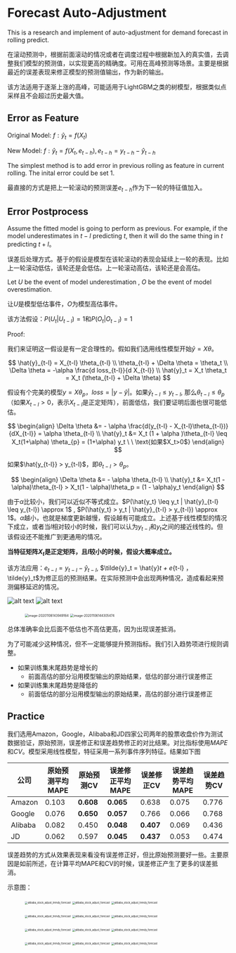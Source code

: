 # Forecast Auto-Adjustment 

This is a research and implement of auto-adjustment for demand forecast in rolling predict. 

在滚动预测中，根据前面滚动的情况或者在调度过程中根据新加入的真实值，去调整我们模型的预测值，以实现更高的精确度。可用在高峰预测等场景。主要是根据最近的误差表现来修正模型的预测值输出，作为新的输出。

该方法适用于逐渐上涨的高峰，可能适用于LightGBM之类的树模型，根据类似点采样且不会超过历史最大值。

## Error as Feature

Original Model: $f: \hat{y}_t = f(X_t)$

New Model: $f: \hat{y}_t = f(X_t, e_{t-h}), e_{t-h} = y_{t-h} - \hat{y}_{t-h}$

The simplest method is to add error in previous rolling as feature in current rolling. The inital error could be set 1. 

最直接的方式是把上一轮滚动的预测误差$e_{t-h}$作为下一轮的特征值加入。

## Error Postprocess

Assume the fitted model is going to perform as previous. For example, if the model underestimates in $t-l$ predicting $t$, then it will do the same thing in $t$ predicting $t+l$。

误差后处理方式。基于的假设是模型在该轮滚动的表现会延续上一轮的表现。比如上一轮滚动低估，该轮还是会低估。上一轮滚动高估，该轮还是会高估。

Let $U$ be the event of model underestimation , $O$ be the event of model overestimation.

让$U$是模型低估事件，$O$为模型高估事件。

该方法假设：$P(U_t | U_{t-l}) = 1$和$P(O_t|O_{t-l}) = 1$

Proof:

我们来证明这一假设是有一定合理性的。假如我们选用线性模型开始$\hat{y} = X\theta$。


$$
\hat{y}_{t-l} = X_{t-l} \theta_{t-l} \\
\theta_{t-l} + \Delta \theta = \theta_t \\
\Delta \theta = -\alpha \frac{d loss_{t-l}}{d X_{t-l}} \\
\hat{y}_t = X_t \theta_t = X_t (\theta_{t-l} + \Delta \theta)
$$

假设有个完美的模型$y = X\theta_p$，$loss = |y - \hat{y}|$。如果$\hat{y}_{t-l} \leq y_{t-l}$, 那么$\theta_{t-l} \leq \theta_p$ （如果$X_{t-l} > 0$，表示$X_{t-l}$是正定矩阵），前面低估，我们要证明后面也很可能低估。

$$
\begin{align}
\Delta \theta &= - \alpha \frac{d(y_{t-l} - X_{t-l}\theta_{t-l})}{dX_{t-l}} = \alpha \theta_{t-l} \\
\hat{y}_t &= X_t (1 + \alpha )\theta_{t-l} \leq X_t(1+\alpha) \theta_{p} = (1+\alpha) y_t
\ \ \text{如果$X_t>0$}
\end{align} 
$$


如果$\hat{y_{t-l}} > y_{t-l}$，即$\theta_{t-l} > \theta_p$。


$$
\begin{align}
\Delta \theta &= - \alpha \theta_{t-l} \\
\hat{y}_t &= X_t(1 - \alpha)\theta_{t-l} > X_t(1 - \alpha)\theta_p = (1 - \alpha)y_t 
\end{align}
$$

由于$\alpha$比较小，我们可以近似不等式成立。$P(\hat{y_t} \leq y_t | \hat{y}_{t-l} \leq y_{t-l}) \approx 1$ , $P(\hat{y_t} > y_t | \hat{y}_{t-l} > y_{t-l}) \approx 1$。$\alpha$越小，也就是梯度更新越慢，假设越有可能成立。上述基于线性模型的情况下成立，或者当$l$相对较小的时候，我们可以认为$y_{t-l}$和$y_t$之间的接近线性的。但该假设还不能推广到更通用的情况。

**当特征矩阵$X_t$是正定矩阵，且$l$较小的时候，假设大概率成立。**

该方法应用：$e_{t-l} = y_{t-l} - \hat{y}_{t-l}$, $\tilde{y}_t = \hat{y}_t + e_{t-l} $，$\tilde{y}_t$为修正后的预测结果。在实际预测中会出现两种情况，造成看起来预测偏移延迟的情况。

![alt text]("https://github.com/jingw2/solver/master/forecast_auto_adjustment/images/error_adjust1.png")
![alt text]("https://github.com/jingw2/solver/master/forecast_auto_adjustment/images/error_adjust2.png")
<figure><img src="https://github.com/jingw2/solver/master/forecast_auto_adjustment/images/error_adjust1.png" alt="image-20201106143949164" style="zoom:50%;" />
<img src="https://github.com/jingw2/solver/master/forecast_auto_adjustment/images/error_adjust2.png" alt="image-20201106144305474" style="zoom:50%;" /></figure>

总体准确率会比后面不低估也不高估更高，因为出现误差抵消。

为了可能减少这种情况，但不一定能够提升预测指标。我们引入趋势项进行规则调整。

* 如果训练集末尾趋势是增长的
  * 前面高估的部分沿用模型输出的原始结果，低估的部分进行误差修正
* 如果训练集末尾趋势是降低的
  * 前面低估的部分沿用模型输出的原始结果，高估的部分进行误差修正

## Practice

我们选用Amazon，Google，Alibaba和JD四家公司两年的股票收盘价作为测试数据验证，原始预测，误差修正和误差趋势修正的对比结果。对比指标使用$MAPE$和$CV$。模型采用线性模型，特征采用一系列事件序列特征。结果如下图

| 公司    | 原始预测平均MAPE | 原始预测CV | 误差修正平均MAPE | 误差修正CV | 误差趋势平均MAPE | 误差趋势CV |
| ------- | ---------------- | ---------- | ---------------- | ---------- | ---------------- | ---------- |
| Amazon  | 0.103            | **0.608**  | **0.065**        | 0.638      | 0.075            | 0.776      |
| Google  | 0.076            | **0.650**  | **0.057**        | 0.766      | 0.066            | 0.768      |
| Alibaba | 0.082            | 0.450      | **0.048**        | **0.407**  | 0.069            | 0.436      |
| JD      | 0.062            | 0.597      | **0.045**        | **0.437**  | 0.053            | 0.474      |

误差趋势的方式从效果表现来看没有误差修正好，但比原始预测要好一些。主要原因是如前所述，在计算平均MAPE和CV的时候，误差修正产生了更多的误差抵消。

示意图：

<figure>
<img src="/Users/01370956/git/solver-master/forecast_auto_adjustment/images/alibaba_stock_normal_forecast.png" alt="alibaba_stock_adjust_trendy_forecast" style="zoom:40%;" />
  <img src="/Users/01370956/git/solver-master/forecast_auto_adjustment/images/alibaba_stock_adjust_forecast.png" alt="alibaba_stock_adjust_forecast" style="zoom:40%;" />
<img src="/Users/01370956/git/solver-master/forecast_auto_adjustment/images/alibaba_stock_adjust_trendy_forecast.png" alt="alibaba_stock_adjust_trendy_forecast" style="zoom:40%;" /></figure>

<figure>
<img src="/Users/01370956/git/solver-master/forecast_auto_adjustment/images/amazon_stock_normal_forecast.png" alt="alibaba_stock_adjust_trendy_forecast" style="zoom:40%;" />
  <img src="/Users/01370956/git/solver-master/forecast_auto_adjustment/images/amazon_stock_adjust_forecast.png" alt="alibaba_stock_adjust_forecast" style="zoom:40%;" />
<img src="/Users/01370956/git/solver-master/forecast_auto_adjustment/images/amazon_stock_adjust_trendy_forecast.png" alt="alibaba_stock_adjust_trendy_forecast" style="zoom:40%;" /></figure>

<figure>
<img src="/Users/01370956/git/solver-master/forecast_auto_adjustment/images/google_stock_normal_forecast.png" alt="alibaba_stock_adjust_trendy_forecast" style="zoom:40%;" />
  <img src="/Users/01370956/git/solver-master/forecast_auto_adjustment/images/google_stock_adjust_forecast.png" alt="alibaba_stock_adjust_forecast" style="zoom:40%;" />
<img src="/Users/01370956/git/solver-master/forecast_auto_adjustment/images/google_stock_adjust_trendy_forecast.png" alt="alibaba_stock_adjust_trendy_forecast" style="zoom:40%;" /></figure>

<figure>
<img src="/Users/01370956/git/solver-master/forecast_auto_adjustment/images/jd_stock_normal_forecast.png" alt="alibaba_stock_adjust_trendy_forecast" style="zoom:40%;" />
  <img src="/Users/01370956/git/solver-master/forecast_auto_adjustment/images/jd_stock_adjust_forecast.png" alt="alibaba_stock_adjust_forecast" style="zoom:40%;" />
<img src="/Users/01370956/git/solver-master/forecast_auto_adjustment/images/jd_stock_adjust_trendy_forecast.png" alt="alibaba_stock_adjust_trendy_forecast" style="zoom:40%;" /></figure>
